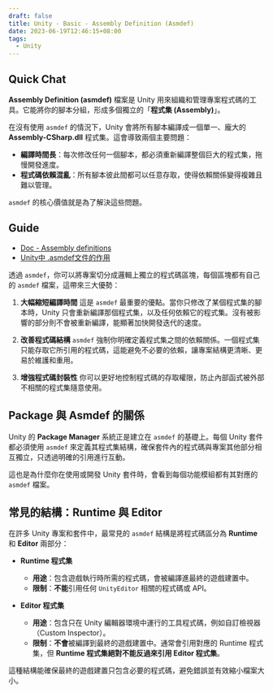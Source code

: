 ```yaml
---
draft: false
title: Unity - Basic - Assembly Definition (Asmdef)
date: 2023-06-19T12:46:15+08:00
tags:
  - Unity
---
```


## Quick Chat

**Assembly Definition (asmdef)** 檔案是 Unity 用來組織和管理專案程式碼的工具。它能將你的腳本分組，形成多個獨立的「**程式集 (Assembly)**」。

在沒有使用 `asmdef` 的情況下，Unity 會將所有腳本編譯成一個單一、龐大的 **Assembly-CSharp.dll** 程式集。這會導致兩個主要問題：

* **編譯時間長**：每次修改任何一個腳本，都必須重新編譯整個巨大的程式集，拖慢開發進度。
* **程式碼依賴混亂**：所有腳本彼此間都可以任意存取，使得依賴關係變得複雜且難以管理。

`asmdef` 的核心價值就是為了解決這些問題。

## Guide
- [Doc - Assembly definitions](https://docs.unity3d.com/Manual/ScriptCompilationAssemblyDefinitionFiles.html)
- [Unity中 .asmdef文件的作用](https://zhuanlan.zhihu.com/p/139090680)

透過 `asmdef`，你可以將專案切分成邏輯上獨立的程式碼區塊，每個區塊都有自己的 `asmdef` 檔案，這帶來三大優勢：

1.  **大幅縮短編譯時間**
    這是 `asmdef` 最重要的優點。當你只修改了某個程式集的腳本時，Unity 只會重新編譯那個程式集，以及任何依賴它的程式集。沒有被影響的部分則不會被重新編譯，能顯著加快開發迭代的速度。

2.  **改善程式碼結構**
    `asmdef` 強制你明確定義程式集之間的依賴關係。一個程式集只能存取它所引用的程式碼，這能避免不必要的依賴，讓專案結構更清晰、更易於維護和重用。

3.  **增強程式碼封裝性**
    你可以更好地控制程式碼的存取權限，防止內部函式被外部不相關的程式集隨意使用。

## Package 與 Asmdef 的關係

Unity 的 **Package Manager** 系統正是建立在 `asmdef` 的基礎上。每個 Unity 套件都必須使用 `asmdef` 來定義其程式集結構，確保套件內的程式碼與專案其他部分相互獨立，只透過明確的引用進行互動。

這也是為什麼你在使用或開發 Unity 套件時，會看到每個功能模組都有其對應的 `asmdef` 檔案。

## 常見的結構：Runtime 與 Editor

在許多 Unity 專案和套件中，最常見的 `asmdef` 結構是將程式碼區分為 **Runtime** 和 **Editor** 兩部分：

* **Runtime 程式集**
    * **用途**：包含遊戲執行時所需的程式碼，會被編譯進最終的遊戲建置中。
    * **限制**：**不能**引用任何 `UnityEditor` 相關的程式碼或 API。

* **Editor 程式集**
    * **用途**：包含只在 Unity 編輯器環境中運行的工具程式碼，例如自訂檢視器（Custom Inspector）。
    * **限制**：**不會**被編譯到最終的遊戲建置中。通常會引用對應的 Runtime 程式集，但 **Runtime 程式集絕對不能反過來引用 Editor 程式集**。

這種結構能確保最終的遊戲建置只包含必要的程式碼，避免錯誤並有效縮小檔案大小。